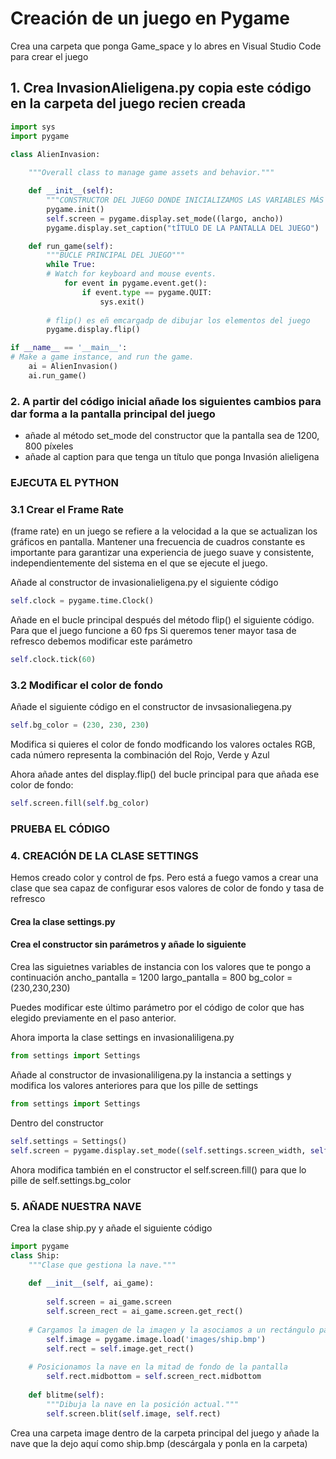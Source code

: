 # Creación de un juego en Pygame

Crea una carpeta que ponga Game_space y lo abres en Visual Studio Code para crear el juego

## 1. Crea InvasionAlieligena.py copia este código en la carpeta del juego recien creada

```python
import sys
import pygame

class AlienInvasion:
    
    """Overall class to manage game assets and behavior."""

    def __init__(self):
        """CONSTRUCTOR DEL JUEGO DONDE INICIALIZAMOS LAS VARIABLES MÁS IMPORTANTES."""
        pygame.init()
        self.screen = pygame.display.set_mode((largo, ancho))
        pygame.display.set_caption("tÍTULO DE LA PANTALLA DEL JUEGO")

    def run_game(self):
        """BUCLE PRINCIPAL DEL JUEGO"""
        while True:
        # Watch for keyboard and mouse events.
            for event in pygame.event.get():
                if event.type == pygame.QUIT:
                    sys.exit()
                    
        # flip() es eñ emcargadp de dibujar los elementos del juego 
        pygame.display.flip()

if __name__ == '__main__':
# Make a game instance, and run the game.
    ai = AlienInvasion()
    ai.run_game()
```

### 2. A partir del código inicial añade los siguientes cambios para dar forma a la pantalla principal del juego

* añade al método set_mode del constructor que la pantalla sea de 1200, 800 píxeles
* añade al caption para que tenga un título que ponga Invasión alieligena

### EJECUTA EL PYTHON

### 3.1 Crear el Frame Rate
 (frame rate) en un juego se refiere a la velocidad a la que se actualizan los gráficos en pantalla. Mantener una frecuencia de cuadros constante es importante para garantizar una experiencia de juego suave y consistente, independientemente del sistema en el que se ejecute el juego.

Añade al constructor de invasionalieligena.py el siguiente código
 ``` python
self.clock = pygame.time.Clock()
```

Añade en el bucle principal después del método flip() el siguiente código. Para que el juego funcione a 60 fps 
Si queremos tener mayor tasa de refresco debemos modificar este parámetro
```python
self.clock.tick(60)
```

### 3.2 Modificar el color de fondo

Añade el siguiente código en el constructor de invsasionaliegena.py
```python
self.bg_color = (230, 230, 230)
```

Modifica si quieres el color de fondo modficando los valores octales RGB, cada número representa la combinación del Rojo, Verde y Azul

Ahora añade antes del display.flip() del bucle principal para que añada ese color de fondo:

```python
self.screen.fill(self.bg_color)
```

### PRUEBA EL CÓDIGO

### 4. CREACIÓN DE LA CLASE SETTINGS

Hemos creado color y control de fps. Pero está a fuego vamos a crear una clase que sea capaz de configurar esos valores de color de fondo y tasa de refresco

#### Crea la clase settings.py

#### Crea el constructor sin parámetros y añade lo siguiente

Crea las siguietnes variables de instancia con los valores que te pongo a continuación
ancho_pantalla = 1200
largo_pantalla = 800
bg_color = (230,230,230)

Puedes modificar este último parámetro por el código de color que has elegido previamente en el paso anterior.

Ahora importa la clase settings en invasionaliligena.py 

```python
from settings import Settings
```

Añade al constructor de invasionaliligena.py la instancia a settings y modifica los valores anteriores para que los pille de settings

```python
from settings import Settings
```
Dentro del constructor

```python
self.settings = Settings()
self.screen = pygame.display.set_mode((self.settings.screen_width, self.settings.screen_height))
```
Ahora modifica también en el constructor el self.screen.fill() para que lo pille de self.settings.bg_color

### 5. AÑADE NUESTRA NAVE

Crea la clase ship.py y añade el siguiente código

```python
import pygame
class Ship:
    """Clase que gestiona la nave."""
    
    def __init__(self, ai_game):
    
        self.screen = ai_game.screen
        self.screen_rect = ai_game.screen.get_rect()
    
    # Cargamos la imagen de la imagen y la asociamos a un rectángulo para que sea más fácil gestionar
        self.image = pygame.image.load('images/ship.bmp')
        self.rect = self.image.get_rect()
        
    # Posicionamos la nave en la mitad de fondo de la pantalla
        self.rect.midbottom = self.screen_rect.midbottom
    
    def blitme(self):
        """Dibuja la nave en la posición actual."""
        self.screen.blit(self.image, self.rect)
```

Crea una carpeta image dentro de la carpeta principal del juego y añade la nave que la dejo aquí como ship.bmp (descárgala y ponla en la carpeta)






